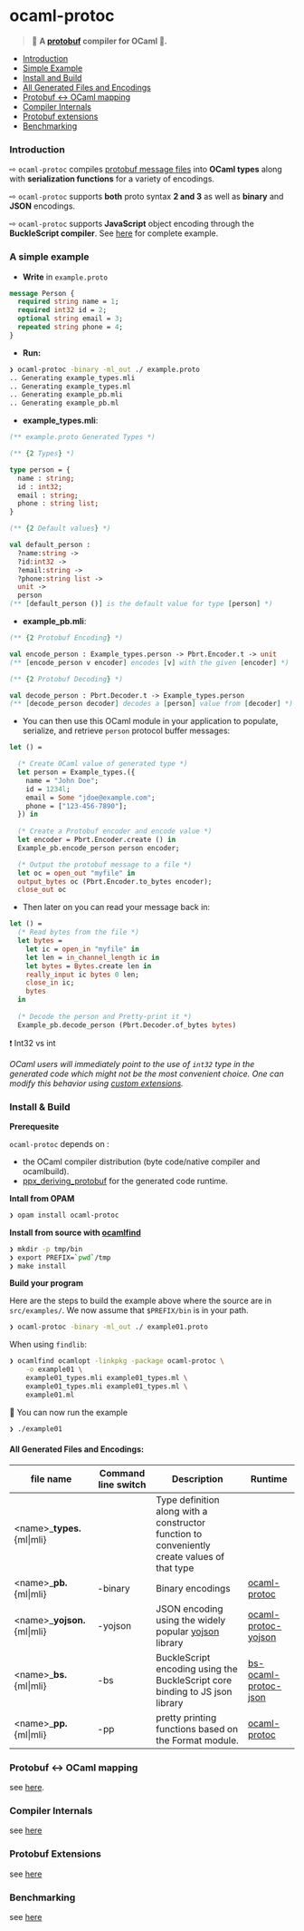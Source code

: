 # ocaml-protoc

> :dromedary_camel: **A [protobuf](https://goo.gl/YqNT7Q) compiler for OCaml :dromedary_camel:.** 

* [Introduction](#introduction)
* [Simple Example](#a-simple-example)
* [Install and Build](#install-and-build)
* [All Generated Files and Encodings](#all-generated-files-and-encodings)
* [Protobuf <-> OCaml mapping](doc/protobuf_ocaml_mapping.md)
* [Compiler Internals](doc/compiler_internals.md)
* [Protobuf extensions](doc/ocaml_extensions.md)
* [Benchmarking](doc/benchmarking.md)

### Introduction 

⇨ `ocaml-protoc` compiles [protobuf message files](https://goo.gl/YqNT7Q) into 
**OCaml types** along with **serialization functions** for a variety of encodings.

⇨ `ocaml-protoc` supports **both** proto syntax **2 and 3** as well as **binary** and **JSON** encodings. 

⇨ `ocaml-protoc` supports **JavaScript** object encoding through the  **BuckleScript 
compiler**. See [here](https://github.com/mransan/bs-protobuf-demo) for complete example.



### A simple example

*  **Write** in `example.proto`

```Protobuf
message Person {
  required string name = 1;
  required int32 id = 2;
  optional string email = 3;
  repeated string phone = 4;
}
```

* **Run:**

```bash
❯ ocaml-protoc -binary -ml_out ./ example.proto
.. Generating example_types.mli
.. Generating example_types.ml
.. Generating example_pb.mli
.. Generating example_pb.ml
```

* **example_types.mli**:

```OCaml
(** example.proto Generated Types *)

(** {2 Types} *)

type person = {
  name : string;
  id : int32;
  email : string;
  phone : string list;
}

(** {2 Default values} *)

val default_person : 
  ?name:string ->
  ?id:int32 ->
  ?email:string ->
  ?phone:string list ->
  unit ->
  person
(** [default_person ()] is the default value for type [person] *)
```

* **example_pb.mli**:

```OCaml
(** {2 Protobuf Encoding} *)

val encode_person : Example_types.person -> Pbrt.Encoder.t -> unit
(** [encode_person v encoder] encodes [v] with the given [encoder] *)

(** {2 Protobuf Decoding} *)

val decode_person : Pbrt.Decoder.t -> Example_types.person
(** [decode_person decoder] decodes a [person] value from [decoder] *)
```

* You can then use this OCaml module in your application to populate, serialize, and retrieve `person` protocol buffer messages: 

```OCaml
let () =

  (* Create OCaml value of generated type *) 
  let person = Example_types.({ 
    name = "John Doe"; 
    id = 1234l;
    email = Some "jdoe@example.com"; 
    phone = ["123-456-7890"];
  }) in 
  
  (* Create a Protobuf encoder and encode value *)
  let encoder = Pbrt.Encoder.create () in 
  Example_pb.encode_person person encoder; 

  (* Output the protobuf message to a file *) 
  let oc = open_out "myfile" in 
  output_bytes oc (Pbrt.Encoder.to_bytes encoder);
  close_out oc
```

* Then later on you can read your message back in:

```OCaml
let () = 
  (* Read bytes from the file *) 
  let bytes = 
    let ic = open_in "myfile" in 
    let len = in_channel_length ic in 
    let bytes = Bytes.create len in 
    really_input ic bytes 0 len; 
    close_in ic; 
    bytes 
  in 
  
  (* Decode the person and Pretty-print it *)
  Example_pb.decode_person (Pbrt.Decoder.of_bytes bytes)
```

:heavy_exclamation_mark: Int32 vs int

*OCaml users will immediately point to the use of `int32` type in the generated code which might not be the most convenient choice. One can modify this behavior using [custom extensions](doc/ocaml_extensions.md).* 

### Install & Build

**Prerequesite**

`ocaml-protoc` depends on :
* the OCaml compiler distribution (byte code/native compiler and ocamlbuild).
* [ppx_deriving_protobuf](https://github.com/whitequark/ppx_deriving_protobuf) for the generated code runtime.

**Intall from OPAM**

```bash
❯ opam install ocaml-protoc
```

**Install from source with [ocamlfind](http://projects.camlcity.org/projects/findlib.html)**

```bash
❯ mkdir -p tmp/bin
❯ export PREFIX=`pwd`/tmp
❯ make install
```

**Build your program** 

Here are the steps to build the example above where the source are in `src/examples/`. We now assume that `$PREFIX/bin` is in your path.

```Bash 
❯ ocaml-protoc -binary -ml_out ./ example01.proto
```

When using `findlib`:
```Bash
❯ ocamlfind ocamlopt -linkpkg -package ocaml-protoc \
    -o example01 \
    example01_types.mli example01_types.ml \
    example01_types.mli example01_types.ml \
    example01.ml
```

🏁 You can now run the example
```Bash
❯ ./example01
```

#### All Generated Files and Encodings:

| file name | Command line switch | Description | Runtime | 
| ------------- | ------------- | ----------| ------- |
| \<name\>_**types.**{ml\|mli} |  | Type definition along with a constructor function to conveniently create values of that type | | 
| \<name\>_**pb.**{ml\|mli}  | -binary  | Binary encodings | [ocaml-protoc][1] |
| \<name\>_**yojson.**{ml\|mli} | -yojson | JSON encoding using the widely popular [yojson](https://github.com/mjambon/yojson) library | [ocaml-protoc-yojson][2] |
| \<name\>_**bs.**{ml\|mli} | -bs | BuckleScript encoding using the BuckleScript core binding to JS json library | [bs-ocaml-protoc-json][3] | 
|  \<name\>_**pp.**{ml\|mli} | -pp | pretty printing functions based on the Format module. | [ocaml-protoc][1] |

[1]:http://opam.ocaml.org/packages/ocaml-protoc/
[2]:http://opam.ocaml.org/packages/ocaml-protoc-yojson/
[3]:https://www.npmjs.com/package/bs-ocaml-protoc-json

### Protobuf <-> OCaml mapping
see [here](doc/protobuf_ocaml_mapping.md).

### Compiler Internals

see [here](doc/compiler_internals.md)

### Protobuf Extensions
 
see [here](doc/ocaml_extensions.md)

### Benchmarking
 
see [here](doc/benchmarking.md)
